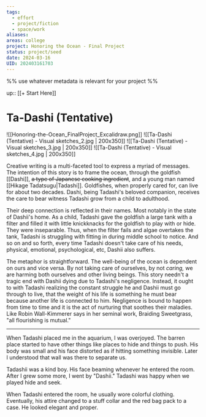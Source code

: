 ```yaml
---
tags:
  - effort
  - project/fiction
  - space/work
aliases: 
areas: college
project: Honoring the Ocean - Final Project
status: project/seed
date: 2024-03-16
UID: 202403161703
---
```


%%
use whatever metadata is relevant for your project
%%

up:: [[+ Start Here]]

# Ta-Dashi (Tentative)

![[Honoring-the-Ocean_FinalProject_Excalidraw.png]]
![[Ta-Dashi (Tentative) - Visual sketches_2.jpg | 200x350]]
![[Ta-Dashi (Tentative) - Visual sketches_3.jpg | 200x350]]
![[Ta-Dashi (Tentative) - Visual sketches_4.jpg | 200x350]]

Creative writing is a multi-faceted tool to express a myriad of messages. The intention of this story is to frame the ocean, through the goldfish [[Dashi]], ~~a type of Japanese cooking ingredient~~, and a young man named [[Hikage Tadatsugu|Tadashi]]. Goldfishes, when properly cared for, can live for about two decades. Dashi, being Tadashi's beloved companion, receives the care to bear witness Tadashi grow from a child to adulthood.

Their deep connection is reflected in their names. Most notably in the state of Dashii's home. As a child, Tadashi gave the goldfish a large tank with a filter and filled it with little knickknacks for the goldfish to play with or hide. They were inseparable. Thus, when the filter fails and algae overtakes the tank, Tadashi is struggling with fitting in during middle school to notice. And so on and so forth, every time Tadashi doesn't take care of his needs, physical, emotional, psychological, etc, Dashii also suffers.

The metaphor is straightforward. The well-being of the ocean is dependent on ours and vice versa. By not taking care of ourselves, by not *caring,* we are harming both ourselves and other living beings. This story needn't a tragic end with Dashii dying due to Tadashi's negligence. Instead, it ought to with Tadashi realizing the constant struggle he and Dashii must go through to live, that the weight of his life is something he must bear because another life is connected to him. Negligence is bound to happen from time to time and it is the act of nurturing that soothes their maladies. Like Robin Wall-Kimmerer says in her seminal work, Braiding Sweetgrass, "all flourishing is mutual."

---

When Tadashi placed me in the aquarium, I was overjoyed. The barren place started to have other things like places to hide and things to push. His body was small and his face distorted as if hitting something invisible. Later I understood that wall was there to separate us.

Tadashii was a kind boy. His face beaming whenever he entered the room. After I grew some more, I went by "Dashii." Tadashi was happy when we played hide and seek.

When Tadashi entered the room, he usually wore colorful clothing. Eventually, his attire changed to a stuff collar and the red bag pack to a case. He looked elegant and proper.


